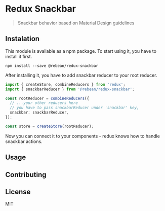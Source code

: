 # Redux Snackbar

> Snackbar behavior based on Material Design guidelines

## Instalation

This module is available as a npm package. To start using it, you have to install it first.

```
npm install --save @rebean/redux-snackbar
```

After installing it, you have to add snackbar reducer to your root reducer.

```typescript
import { createStore, combineReducers } from 'redux';
import { snackbarReducer } from '@rebean/redux-snackbar';

const rootReducer = combineReducers({
  // ...your other reducers here
  // you have to pass snackbarReducer under 'snackbar' key,
  snackbar: snackbarReducer,
});

const store = createStore(rootReducer);
```

Now you can connect it to your components - redux knows how to handle snackbar actions.

## Usage

## Contributing

## License

MIT
